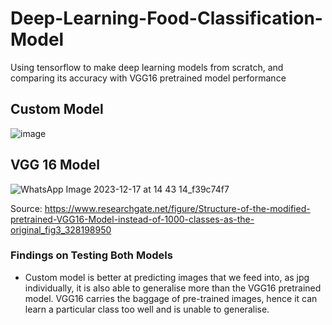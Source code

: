 # Deep-Learning-Food-Classification-Model
Using tensorflow to make deep learning models from scratch, and comparing its accuracy with VGG16 pretrained model performance

## Custom Model
![image](https://github.com/SamuelkohP04/Deep-Learning-Food-Classification-Model/assets/105436607/f3fbcc63-22c8-4a64-9501-153e37bb83bb)


## VGG 16 Model
![WhatsApp Image 2023-12-17 at 14 43 14_f39c74f7](https://github.com/SamuelkohP04/Deep-Learning-Food-Classification-Model/assets/105436607/0b204417-a020-4d2b-a88a-f5b1b95ec937)

Source: https://www.researchgate.net/figure/Structure-of-the-modified-pretrained-VGG16-Model-instead-of-1000-classes-as-the-original_fig3_328198950

### Findings on Testing Both Models
- Custom model is better at predicting images that we feed into, as jpg individually, it is also able to generalise more than the VGG16 pretrained model. VGG16 carries the baggage of pre-trained images, hence it can learn a particular class too well and is unable to generalise.
